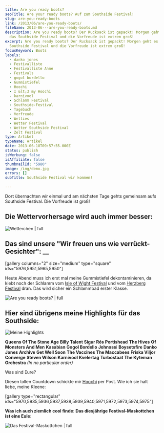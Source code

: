 ```yaml
---
title: Are you ready boots?
seoTitle: Are your ready boots? Auf zum Southside Festival!
slug: are-you-ready-boots
link: /2013/06/are-you-ready-boots/
fileName: 2013-06---are-you-ready-boots.md
description: Are you ready boots? Der Rucksack ist gepackt! Morgen geht es auf
  das Southside Festival und die Vorfreude ist extrem groß!
excerpt: Are you ready boots? Der Rucksack ist gepackt! Morgen geht es auf das
  Southside Festival und die Vorfreude ist extrem groß!
focusKeyword: Boots
labels:
  - danko jones
  - Festivalliste
  - Festivalliste Anne
  - Festivals
  - gogol bordello
  - Gummistiefel
  - Hoochi
  - I &lt;3 my Hoochi
  - karnivool
  - Schlamm Festival
  - Southside-Festival
  - Tagebuch
  - Vorfreude
  - Wellies
  - Wetter Festival
  - Wetter Southside Festival
  - Zelt Festival
type: Artikel
typeName: Artikel
date: 2013-06-18T09:57:55.000Z
status: publish
isWerbung: false
isAffiliate: false
thumbnailId: "5980"
image: /img/demo.jpg
errors: []
subTitle: Southside Festival wir kommen!
  
---
```


Dort übernachten wir einmal und am nächsten Tage gehts gemeinsam aufs Southside
Festival. Die Vorfreude ist groß!

## Die Wettervorhersage wird auch immer besser:

![Wetterchen | full](http://cardamonchai.files.wordpress.com/2013/06/wetterchen.png "[ ](http://www.daswetter.com/wetter_Neuhausen+Ob+Eck-Europa-Deutschland-Baden+Wurttemberg--1-95768.html)  Wetterchen")

## Das sind unsere "Wir freuen uns wie verrückt-Gesichter": \_\_

[gallery columns="2" size="medium" type="square" ids="5976,5951,5965,5950"]

Heute Abend muss ich erst mal meine Gummistiefel dekontaminieren, da klebt noch
der Schlamm vom
[Isle of Wight Festival](//2012/07/29/isle-of-wight-festival-2012/) und vom
[Herzberg Festival](//2012/08/02/burg-herzberg-festival-2012/) dran. Das wird
sicher ein Schlammbad erster Klasse.

![Are you ready boots? | full](http://cardamonchai.files.wordpress.com/2013/06/img_5951.jpg "Are you ready boots?")

## Hier sind übrigens meine Highlights für das Southside:

![Meine Highlights](http://cardamonchai.files.wordpress.com/2013/06/adfsdf.jpg?w=300 "[ ](gh)  Meine Highlights")

**Queens Of The Stone Age** **Billy Talent** **Sigur Rós** **Portishead** **The
Hives** **Of Monsters And Men** **Kasabian** **Gogol Bordello** **Johnossi**
**Boysetsfire** **Danko Jones** **Archive** **Get Well Soon** **The Vaccines**
**The Maccabees** **Friska Viljor** **Converge** **Steven Wilson** **Karnivool**
**Kvelertag** **Turbostaat** **The Kyteman Orchestra** _(In no particular
order)_

Was sind Eure?

Diesen tollen Countdown schickte mir [Hoochi](http://hoochi1107.wordpress.com/)
per Post. Wie ich sie halt liebe, meine Kleene:

[gallery type="rectangular"
ids="5970,5935,5936,5937,5938,5939,5940,5971,5972,5973,5974,5975"]

**Was ich auch ziemlich cool finde: Das diesjährige Festival-Maskottchen ist
eine Eule:**

![Das Festival-Maskottchen | full](http://cardamonchai.files.wordpress.com/2013/06/8682_518004858259316_1266237018_n.jpg "[ ](http://www.southside.de/de)  Das Festival-Maskottchen")

  